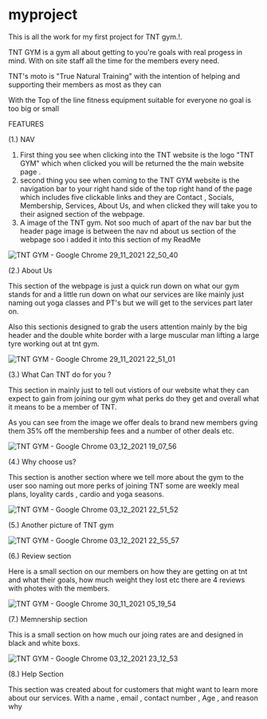 # myproject
This is all the work for my first project for TNT gym.!.

TNT GYM is a gym all about getting to you're goals with real progess in mind. With on site staff all the time for the members every need.

TNT's moto is "True Natural Training" with the intention of helping and supporting their members as most as they can 

With the Top of the line fitness equipment suitable for everyone no goal is too big or small 


FEATURES


(1.) NAV

1. First thing you see when clicking into the TNT website is the logo "TNT GYM"  which when clicked you will be returned the the main website page .
2. second thing you see when coming to the TNT GYM website is the navigation bar to your right hand side of the top right hand of the page which
includes five clickable links and they are Contact , Socials, Membership, Services, About Us, and when clicked they will take you to their asigned
section of the webpage.
3. A image of the TNT gym. Not soo much of apart of the nav bar but the header page image is between the nav nd about us section of the webpage soo
i added it into this section of my ReadMe

![TNT GYM - Google Chrome 29_11_2021 22_50_40](https://user-images.githubusercontent.com/84808153/144473027-7ded9e23-25db-469f-9c45-256e7bff4f79.png)



(2.) About Us

This section of the webpage is just a quick run down on what our gym stands for and a little run down on what our services are like mainly just naming out yoga classes and PT's
but we will get to the services part later on.

Also this sectionis designed to grab the users attention mainly by the big header and the double white border with a large muscular man lifting a large tyre working out at tnt gym.


![TNT GYM - Google Chrome 29_11_2021 22_51_01](https://user-images.githubusercontent.com/84808153/144475631-89ccafe2-b72f-4319-8026-36308a6b517e.png)


(3.) What Can TNT do for you ?

This section in mainly just to tell out vistiors of our website what they can expect to gain from joining our gym what perks do they get and overall what it means to be a member 
of TNT.

As you can see from the image we offer deals to brand new members gving them 35% off the membership fees and a number of other deals etc.


![TNT GYM - Google Chrome 03_12_2021 19_07_56](https://user-images.githubusercontent.com/84808153/144660351-164ecd16-dc32-4f50-b6b6-8f76cebba908.png)



(4.) Why choose us?

This section is another section where we tell more about the gym to the user soo naming out more perks of joining TNT some are weekly meal plans, loyality cards , cardio and yoga seasons.



![TNT GYM - Google Chrome 03_12_2021 22_51_52](https://user-images.githubusercontent.com/84808153/144683071-e4282942-60da-4a14-8ca7-8632f5c1369f.png)


(5.) Another picture of TNT gym


![TNT GYM - Google Chrome 03_12_2021 22_55_57](https://user-images.githubusercontent.com/84808153/144683434-a0903797-ab03-480a-99c6-1a5e94567e3e.png)



(6.) Review section 

Here  is a small section on our members on how they are getting on at tnt and what their goals, how much weight they lost etc
there are 4 reviews with photes with the members.

![TNT GYM - Google Chrome 30_11_2021 05_19_54](https://user-images.githubusercontent.com/84808153/144685152-4c4fc88e-c4ce-4104-b280-dc0b4acea6c8.png)


(7.) Memnership section

This is a small section on how much our joing rates are and designed in black and white boxs.

![TNT GYM - Google Chrome 03_12_2021 23_12_53](https://user-images.githubusercontent.com/84808153/144685936-387251bb-fc62-4849-a8c9-443d7330f4ce.png)

(8.) Help Section 

This section was created about for customers that might want to learn more about our services.
With a name , email , contact number , Age  , and reason why 




















